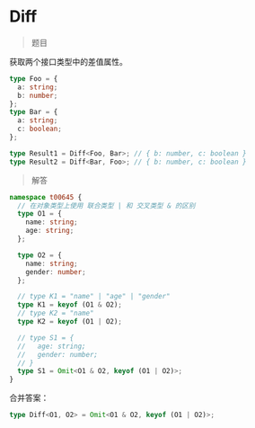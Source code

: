 # Diff

<BtnGroup 
  issue="https://tsch.js.org/645/solutions"
  answer="https://github.com/type-challenges/type-challenges/issues/31974"
/>

> 题目

获取两个接口类型中的差值属性。

```ts
type Foo = {
  a: string;
  b: number;
};
type Bar = {
  a: string;
  c: boolean;
};

type Result1 = Diff<Foo, Bar>; // { b: number, c: boolean }
type Result2 = Diff<Bar, Foo>; // { b: number, c: boolean }
```

> 解答

```ts
namespace t00645 {
  // 在对象类型上使用 联合类型 | 和 交叉类型 & 的区别
  type O1 = {
    name: string;
    age: string;
  };

  type O2 = {
    name: string;
    gender: number;
  };

  // type K1 = "name" | "age" | "gender"
  type K1 = keyof (O1 & O2);
  // type K2 = "name"
  type K2 = keyof (O1 | O2);

  // type S1 = {
  //   age: string;
  //   gender: number;
  // }
  type S1 = Omit<O1 & O2, keyof (O1 | O2)>;
}
```

合并答案：

```ts
type Diff<O1, O2> = Omit<O1 & O2, keyof (O1 | O2)>;
```
